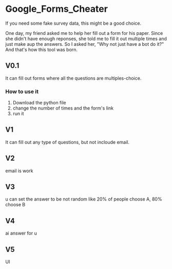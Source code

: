 # Google_Forms_Cheater
If you need some fake survey data, this might be a good choice.

One day, my friend asked me to help her fill out a form for his paper. Since she didn't have enough reponses, she told me to fill it out multiple times and just make aup the answers.
So I asked her, "Why not just have a bot do it?" And that's how this tool was born.

## V0.1
It can fill out forms where all the questions are multiples-choice.
### How to use it
1. Download the python file
2. change the number of times and the form's link
3. run it

## V1
It can fill out any type of questions, but not incloude email.

## V2 
email is work

## V3 
u can set the answer to be not random
like 20% of people choose A, 80% choose B

## V4 
ai answer for u 

## V5
UI 

